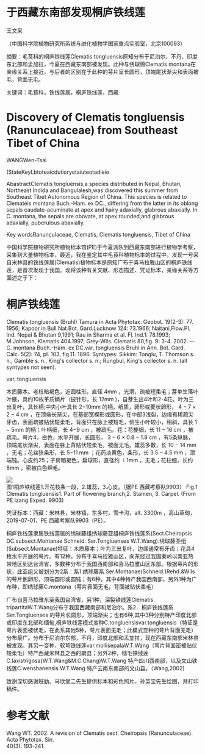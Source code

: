 # 于西藏东南部发现桐庐铁线莲

王文采

（中国科学院植物研究所系统与进化植物学国家重点实验室，北京100093）

摘要：毛茛科的桐庐铁线莲Clematis tongluensis原知分布于尼泊尔、不丹、印度东北部和孟加拉，今夏在西藏东南部被发现。此种与绣球腾Clematis montana在亲缘关系上接近，与后者的区别在于此种的萼片呈长圆形，顶端尾状渐尖和表面被毛，背面无毛。

关键词：毛茛科，铁线莲属，桐庐铁线莲，西藏

# Discovery of Clematis tongluensis (Ranunculaceae) from Southeast Tibet of China

WANGWen-Tsai

(StateKeyLbtoteaicdutioryotaiuteotadieio

AbastractClematis tongluensis,a species distributed in Nepal, Bhutan, Northeast Indida and Bangulalesh,was discovered this summer from Southeast Tibet Autonomous Region of China. This species is related to Clemateis montana Buch.-Ham. ex DC., differing from the latter in its oblong sepals caudate-acuminate at apex and hairy adaxially, glabrous abaxially. In C. montana, the sepals are obovate, at apex rounded,and glabrous adaxially, puberulous abaxially.

Key wordsRanunculaceae, Clematis, Clematis tongluensis, Tibet of China

中国科学院植物研究所植物标本馆(PE)于今夏派队到西藏东南部进行植物学考察，采集到大量植物标本，最近，我在鉴定其中毛茛科植物标本的过程中，发现一号采自米林县的铁线莲属(Clematis)植物标本是原知广布于喜马拉雅山区的桐庐铁线莲，是首次发现于我国。现将该种有关文献、形态描述、凭证标本，亲缘关系等方面述之于下：

# 桐庐铁线莲

Clematis tongluensis (Bruhl) Tamura in Acta Phytotax. Geobot. 19(2-3): 77. 1956; Kapoor in Bull.Nat.Bot. Gard.Lucknow 124: 73.1966; Naitani,Flow.Pl. Ind. Nepal & Bhutan 9,1991; Rau in Sharma et al. Fl. Ind.1: 78.1993; M.Johnson, Klematis 404.1997; Grey-Wils. Clematis 80,fig. 9: 3-4. 2002. --C. montana Buch.-Ham. ex DC.var. tongluensis Bruhl in Ann. Bot. Gard. Calc. 5(2): 74, pl. 103, fig.11. 1896. Syntypes: Sikkim: Tonglu, T. Thomson s. n., Gamble s. n., King's collector s. n.; Rungbul, King's collector s. n. (all syntypes not seen).

var. tongluensis

木质藤本。老枝暗褐色，近圆柱形，直径 $4 \mathrm { m m }$ ，光滑，疏被短柔毛；芽单生落叶叶腋，具约10枚革质鳞片（披针形，长 $1 2 \mathrm { m m }$ )，自芽生出4叶和2-4花。叶为三出复叶，具长柄;中央小叶具长 $2 \mathrm { - } 1 0 \mathrm { m m }$ 的柄，纸质，卵形或菱状卵形， $4 { - } 7 { \times } 2 { - } 4 \ \mathrm { c m }$ ，在顶端长渐尖，在基部宽楔形或圆形，在中部3浅裂，边缘有稀疏尖牙齿，表面疏被贴伏短柔毛，背面只在脉上被短毛，侧生小叶较小，稍斜，具长 $1 { - } 5 \mathrm { m m }$ 的柄；叶柄细，长 $4 { \mathrm { - } } 9 \ { \mathrm { c m } }$ ，被疏毛。花：花梗细，长 $1 1 - 1 6 ~ \mathrm { c m }$ ，被疏毛。萼片4，白色，水平开展，长圆形， $3 { - } 6 \times 0 . 8 { - } 1 . 8 \ \mathrm { c m }$ ，有5条纵脉，顶端尾状渐尖，表面在脉上背贴伏短柔毛，被面无毛。雄蕊多数，长 $1 0 { - } 1 4 ~ \mathrm { m m }$ ，无毛；花丝狭条形，长 $5 { \mathrm { - } } 1 1 ~ { \mathrm { m m } }$ ；花药淡黄色，条形，长 $3 . 5 { - } 4 . 5 \ \mathrm { m m }$ ，顶端钝。心皮约25；子房暗褐色，扁球形，直径约 $\mid 1 \mathrm { m m }$ ，无毛；花柱细，长约 $8 \mathrm { m m }$ ，密被白色绵毛。

![](images/3051e3286055637177c14069a7146155b37f9870b3005739f868ac292c6c3368.jpg)  
图1桐庐铁线莲1.开花枝条一段，2.雄蕊，3.心皮。（据PE 西藏考察队9903） Fig.1 Clematis tongluensis1. Part of flowering branch,2. Stamen, 3. Carpel. (From PE izang Exped. 9903)

凭证标本：西藏：米林县，米林镇，东多村，雪卡沟，alt. $3 3 0 0 \mathrm { m }$ ，高山草甸，2019-07-01，PE 西藏考察队9903（PE）。

桐庐铁线莲隶属铁线莲属的绣球藤组绣球藤亚组桐庐铁线莲系(Sect.Cheiropsis DC.subsect.Montanae Schneid. Ser.Tongluenses W.T.Wang).绣球藤亚组(Subsect.Montanae)特征：木质藤本；叶为三出复叶，边缘通常有牙齿；花具4枚水平开展的萼片。有12种，分布于喜马拉雅山区，向东经过我国秦岭以南亚热带地区到达台湾省，多数种分布于我国西南部和喜马拉雅山区东部。根据萼片的形状，此亚组又被划分为2系：系1.绣球藤系 Ser.Montanae(Schneid.)Rehd.&Wils 的萼片倒卵形，顶端圆形或圆钝；有6种，其中4种特产我国西南部，另外1种为广布种，即绣球藤C.montana（萼片表面无毛，背面被贴伏柔毛）

广布自喜马拉雅东至我国台湾省，另1种，深裂铁线莲Clematis tripartitaW.T.Wang分布于我国西藏南部和尼泊尔。系2．桐庐铁线莲系 Ser.Tongluenses 的萼片长圆形，顶端渐尖；也有6种,其中3种分别特产印度北部或印度东北部和缅甸,桐庐铁线莲模式变种C.tongluensisvar.tongluensis（特征是萼片表面被伏毛，在此系其他5种，萼片表面无毛；此模式变种的萼片背面无毛）分布最广。分布于尼泊尔东部，不丹，印度北部和孟加拉，现在西藏东南部米林县被发现。其另一变种，软萼铁线莲var.mollisepalaW.T.Wang（萼片背面密被贴伏短柔毛）特产西藏米林县之西的朗县；另外2种，糙毛铁线莲C.laxistrigosa(W.T.Wang&M.C.Chang)W.T.Wang 特产四川西南部，以及文山铁线莲C.wenshanensis W.T.Wang 特产云南东南部的文山县。（Wang,2002)

致谢深切感谢班勤、马欣堂二先生提供标本和彩色照片，孙英宝先生绘图，并打印稿件。

# 参考文献

Wang WT. 2002. A revision of Clematis sect. Cheiropsis (Ranunculaceae). Acta Phytotax. Sin.   
40(3): 193-241.
